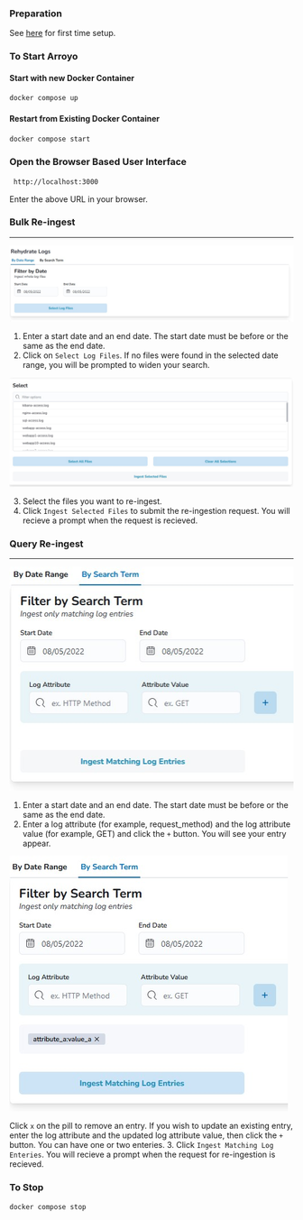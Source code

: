 ### Preparation
See [here](https://github.com/Team-Arroyo/arroyo-deployment) for first time setup.

### To Start Arroyo

#### Start with new Docker Container
```markdown
docker compose up
```

#### Restart from Existing Docker Container
```markdown
docker compose start
```
### Open the Browser Based User Interface
```markdown
 http://localhost:3000
```
Enter the above URL in your browser.

### Bulk Re-ingest
---
![ByDate Tab](https://github.com/Team-Arroyo/Internal_Documentation/blob/main/byDatebyDate.jpg)

1. Enter a start date and an end date. The start date must be before or the same as the end date.
2. Click on `Select Log Files`. If no files were found in the selected date range, you will be prompted to widen your search.

![ByDate Select](https://github.com/Team-Arroyo/Internal_Documentation/blob/main/byDateSelect.jpg)

3. Select the files you want to re-ingest.
4. Click `Ingest Selected Files` to submit the re-ingestion request. You will recieve a prompt when the request is recieved. 

### Query Re-ingest
---
![BySearch Overview](https://github.com/Team-Arroyo/Internal_Documentation/blob/main/bySearchOverview.jpg)
1. Enter a start date and an end date. The start date must be before or the same as the end date.
2. Enter a log attribute (for example, request_method) and the log attribute value (for example, GET) and click the `+` button. You will see your entry appear.

![BySearch with Terms](https://github.com/Team-Arroyo/Internal_Documentation/blob/main/bySearchWithPill.jpg)

Click `x` on the pill to remove an entry.
If you wish to update an existing entry, enter the log attribute and the updated log attribute value, then click the `+` button. 
You can have one or two enteries. 
3. Click `Ingest Matching Log Enteries`. You will recieve a prompt when the request for re-ingestion is recieved.
### To Stop
```markdown
docker compose stop
```
